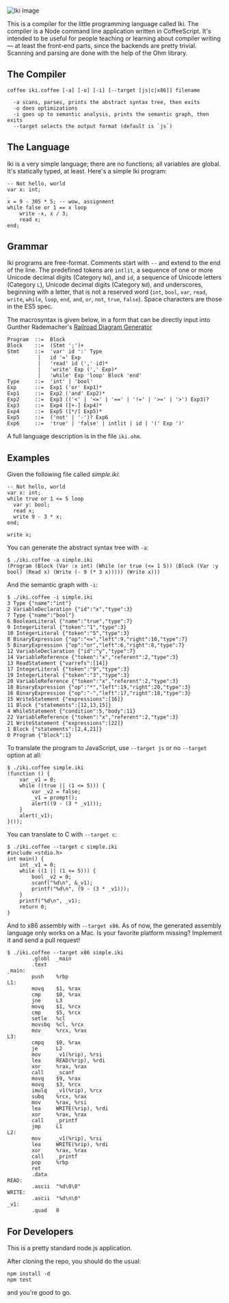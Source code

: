 ![Iki image](http://i.imgur.com/JRTmR2A.png)

This is a compiler for the little programming language called Iki. The compiler is a Node command line application written in CoffeeScript. It's intended to be useful for people teaching or learning about compiler writing &mdash; at least the front-end parts, since the backends are pretty trivial. Scanning and parsing are done with the help of the Ohm library.

## The Compiler

```
coffee iki.coffee [-a] [-o] [-i] [--target [js|c|x86]] filename

  -a scans, parses, prints the abstract syntax tree, then exits
  -o does optimizations
  -i goes up to semantic analysis, prints the semantic graph, then exits
  --target selects the output format (default is `js`)
```

## The Language

Iki is a very simple language; there are no functions; all variables are global.  It's statically typed, at least. Here's a simple Iki program:

```
-- Not hello, world
var x: int;

x = 9 - 305 * 5; -- wow, assignment
while false or 1 == x loop
    write -x, x / 3;
    read x;
end;
```

## Grammar

Iki programs are free-format.  Comments start with `--` and extend to the end of the line.  The predefined tokens are `intlit`, a sequence of one or more Unicode decimal digits (Category `Nd`), and `id`, a sequence of Unicode letters (Category `L`), Unicode decimal digits (Category `Nd`), and underscores, beginning with a letter, that is not a reserved word (`int`, `bool`, `var`, `read`, `write`, `while`, `loop`, `end`, `and`, `or`, `not`, `true`, `false`). Space characters are those in the ES5 spec.

The macrosyntax is given below, in a form that can be directly input into Gunther Rademacher's [Railroad Diagram Generator](http://www.bottlecaps.de/rr/ui)

```
Program  ::=  Block
Block    ::=  (Stmt ';')+
Stmt     ::=  'var' id ':' Type
          |   id '=' Exp
          |   'read' id (',' id)*
          |   'write' Exp (',' Exp)*
          |   'while' Exp 'loop' Block 'end'
Type     ::=  'int' | 'bool'
Exp      ::=  Exp1 ('or' Exp1)*
Exp1     ::=  Exp2 ('and' Exp2)*
Exp2     ::=  Exp3 (('<' | '<=' | '==' | '!=' | '>=' | '>') Exp3)?
Exp3     ::=  Exp4 ([+-] Exp4)*
Exp4     ::=  Exp5 ([*/] Exp5)*
Exp5     ::=  ('not' | '-')? Exp6
Exp6     ::=  'true' | 'false' | intlit | id | '(' Exp ')'
```

A full language description is in the file `iki.ohm`.

## Examples

Given the following file called _simple.iki_:

```
-- Not hello, world
var x: int;
while true or 1 <= 5 loop
  var y: bool;
  read x;
  write 9 - 3 * x;
end;

write x;
```

You can generate the abstract syntax tree with `-a`:

```
$ ./iki.coffee -a simple.iki
(Program (Block (Var :x int) (While (or true (<= 1 5)) (Block (Var :y bool) (Read x) (Write (- 9 (* 3 x))))) (Write x)))

```

And the semantic graph with `-i`:

```
$ ./iki.coffee -i simple.iki
3 Type {"name":"int"}
2 VariableDeclaration {"id":"x","type":3}
7 Type {"name":"bool"}
6 BooleanLiteral {"name":"true","type":7}
9 IntegerLiteral {"token":"1","type":3}
10 IntegerLiteral {"token":"5","type":3}
8 BinaryExpression {"op":"<=","left":9,"right":10,"type":7}
5 BinaryExpression {"op":"or","left":6,"right":8,"type":7}
12 VariableDeclaration {"id":"y","type":7}
14 VariableReference {"token":"x","referent":2,"type":3}
13 ReadStatement {"varrefs":[14]}
17 IntegerLiteral {"token":"9","type":3}
19 IntegerLiteral {"token":"3","type":3}
20 VariableReference {"token":"x","referent":2,"type":3}
18 BinaryExpression {"op":"*","left":19,"right":20,"type":3}
16 BinaryExpression {"op":"-","left":17,"right":18,"type":3}
15 WriteStatement {"expressions":[16]}
11 Block {"statements":[12,13,15]}
4 WhileStatement {"condition":5,"body":11}
22 VariableReference {"token":"x","referent":2,"type":3}
21 WriteStatement {"expressions":[22]}
1 Block {"statements":[2,4,21]}
0 Program {"block":1}
```

To translate the program to JavaScript, use `--target js` or no `--target` option at all:

```
$ ./iki.coffee simple.iki
(function () {
    var _v1 = 0;
    while ((true || (1 <= 5))) {
        var _v2 = false;
        _v1 = prompt();
        alert((9 - (3 * _v1)));
    }
    alert(_v1);
}());
```

You can translate to C with `--target c`:

```
$ ./iki.coffee --target c simple.iki
#include <stdio.h>
int main() {
    int _v1 = 0;
    while ((1 || (1 <= 5))) {
        bool _v2 = 0;
        scanf("%d\n", &_v1);
        printf("%d\n", (9 - (3 * _v1)));
    }
    printf("%d\n", _v1);
    return 0;
}
```

And to x86 assembly with `--target x86`. As of now, the generated assembly language only works on a Mac.  Is your favorite platform missing? Implement it and send a pull request!

```
$ ./iki.coffee --target x86 simple.iki
        .globl  _main
        .text
_main:
        push    %rbp
L1:
        movq    $1, %rax
        cmp     $0, %rax
        jne     L3
        movq    $1, %rcx
        cmp     $5, %rcx
        setle   %cl
        movsbq  %cl, %rcx
        mov     %rcx, %rax
L3:
        cmpq    $0, %rax
        je      L2
        mov     _v1(%rip), %rsi
        lea     READ(%rip), %rdi
        xor     %rax, %rax
        call    _scanf
        movq    $9, %rax
        movq    $3, %rcx
        imulq   _v1(%rip), %rcx
        subq    %rcx, %rax
        mov     %rax, %rsi
        lea     WRITE(%rip), %rdi
        xor     %rax, %rax
        call    _printf
        jmp     L1
L2:
        mov     _v1(%rip), %rsi
        lea     WRITE(%rip), %rdi
        xor     %rax, %rax
        call    _printf
        pop     %rbp
        ret
        .data
READ:
        .ascii  "%d\0\0"
WRITE:
        .ascii  "%d\n\0"
_v1:
        .quad   0
```

## For Developers

This is a pretty standard node.js application.

After cloning the repo, you should do the usual:
```
npm install -d
npm test
```
and you're good to go.
